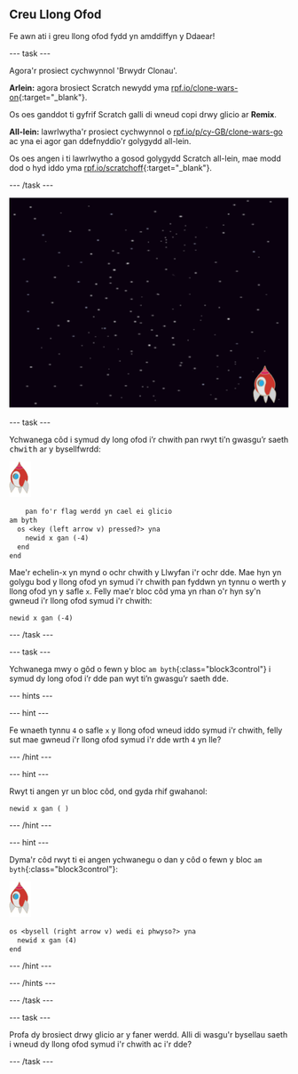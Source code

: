 ## Creu Llong Ofod

Fe awn ati i greu llong ofod fydd yn amddiffyn y Ddaear!

--- task ---

Agora'r prosiect cychwynnol 'Brwydr Clonau'.

**Arlein:** agora brosiect Scratch newydd yma [rpf.io/clone-wars-on](http://rpf.io/clone-wars-on){:target="_blank"}.

Os oes ganddot ti gyfrif Scratch galli di wneud copi drwy glicio ar **Remix**.

**All-lein:** lawrlwytha'r prosiect cychwynnol o [rpf.io/p/cy-GB/clone-wars-go](http://rpf.io/p/cy-GB/clone-wars-go) ac yna ei agor gan ddefnyddio'r golygydd all-lein.

Os oes angen i ti lawrlwytho a gosod golygydd Scratch all-lein, mae modd dod o hyd iddo yma [rpf.io/scratchoff](https://rpf.io/scratchoff){:target="_blank"}.

--- /task ---

![prosiect cychwynnol](images/starter-project.png)

--- task ---

Ychwanega côd i symud dy long ofod i’r chwith pan rwyt ti’n gwasgu’r saeth <kbd>chwith</kbd> ar y bysellfwrdd:

![corlun roced](images/rocket-sprite.png)

```blocks3
    pan fo'r flag werdd yn cael ei glicio
am byth 
  os <key (left arrow v) pressed?> yna 
    newid x gan (-4)
  end
end
```

Mae'r echelin-x yn mynd o ochr chwith y Llwyfan i'r ochr dde. Mae hyn yn golygu bod y llong ofod yn symud i'r chwith pan fyddwn yn tynnu o werth y llong ofod yn y safle `x`. Felly mae'r bloc côd yma yn rhan o'r hyn sy'n gwneud i'r llong ofod symud i'r chwith:

```blocks3
newid x gan (-4)
```

--- /task ---

--- task ---

Ychwanega mwy o gôd o fewn y bloc `am byth`{:class="block3control"} i symud dy long ofod i’r dde pan wyt ti’n gwasgu’r saeth <kbd>dde</kbd>.

--- hints ---


--- hint ---

Fe wnaeth tynnu `4` o safle `x` y llong ofod wneud iddo symud i'r chwith, felly sut mae gwneud i'r llong ofod symud i'r dde wrth `4` yn lle?

--- /hint ---

--- hint ---

Rwyt ti angen yr un bloc côd, ond gyda rhif gwahanol:

```blocks3
newid x gan ( )
```

--- /hint ---

--- hint ---

Dyma'r côd rwyt ti ei angen ychwanegu o dan y côd o fewn y bloc `am byth`{:class="block3control"}:

![corlun roced](images/rocket-sprite.png)

```blocks3
os <bysell (right arrow v) wedi ei phwyso?> yna 
  newid x gan (4)
end
```

--- /hint ---

--- /hints ---

--- /task ---

--- task ---

Profa dy brosiect drwy glicio ar y faner werdd. Alli di wasgu'r bysellau saeth i wneud dy llong ofod symud i'r chwith ac i'r dde?

--- /task ---